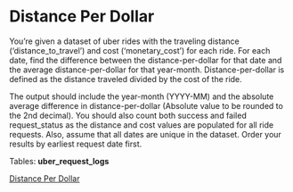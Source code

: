 #  Distance Per Dollar
<p>You’re given a dataset of uber rides with the traveling distance (‘distance_to_travel’) and cost (‘monetary_cost’) for each ride. For each date, find the difference between the distance-per-dollar for that date and the average distance-per-dollar for that year-month. Distance-per-dollar is defined as the distance traveled divided by the cost of the ride.

The output should include the year-month (YYYY-MM) and the absolute average difference in distance-per-dollar (Absolute value to be rounded to the 2nd decimal).
You should also count both success and failed request_status as the distance and cost values are populated for all ride requests. Also, assume that all dates are unique in the dataset. Order your results by earliest request date first.</p>

Tables: **uber_request_logs**

[Distance Per Dollar](https://platform.stratascratch.com/coding/10302-distance-per-dollar?python=1)